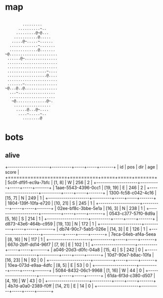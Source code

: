 # map

```

        .........
      ..........~..
     .........@~@...
    ...........@.....
   .....@~.....~......
  .............~.......
  .............@.......
~@......................
 ......@~...............
 .......................
 .......................
 ..................~....
 ..................@....
 .......................
 .......~...............
~@...@..@...............
  ...~.................
  .....................
   ~@..............@~.
    .................
     .....@...@~....
      ....~.....~..
        ........@

```

# bots

## alive

+---------------------+----------+-----+-----+-------+
| id                  | pos      | dir | age | score |
+=====================+==========+=====+=====+=======+
| 5c0f-df91-ec9a-7bfc | [1, 8]   | W   | 256 | 2     |
+---------------------+----------+-----+-----+-------+
| 1aae-5543-4396-0cc1 | [19, 19] | E   | 246 | 2     |
+---------------------+----------+-----+-----+-------+
| 1300-fc58-c042-4c16 | [15, 7]  | N   | 249 | 1     |
+---------------------+----------+-----+-----+-------+
| 1804-139f-10fa-e720 | [10, 21] | S   | 245 | 1     |
+---------------------+----------+-----+-----+-------+
| 02ee-bf8c-3bbe-5e1a | [16, 3]  | N   | 238 | 1     |
+---------------------+----------+-----+-----+-------+
| 0543-c377-57f0-8d9a | [5, 16]  | S   | 214 | 1     |
+---------------------+----------+-----+-----+-------+
| d873-43e6-464b-c959 | [19, 13] | N   | 172 | 1     |
+---------------------+----------+-----+-----+-------+
| db74-90c7-5ab5-026e | [14, 3]  | E   | 126 | 1     |
+---------------------+----------+-----+-----+-------+
| 7eca-04eb-af4a-5eea | [8, 16]  | N   | 117 | 1     |
+---------------------+----------+-----+-----+-------+
| 667d-2bff-dd14-96f7 | [7, 9]   | E   | 102 | 1     |
+---------------------+----------+-----+-----+-------+
| a046-20d3-d0fc-04a8 | [15, 4]  | S   | 242 | 0     |
+---------------------+----------+-----+-----+-------+
| 10d7-90e7-b8ac-10fa | [16, 23] | N   | 92  | 0     |
+---------------------+----------+-----+-----+-------+
| 10ea-073d-e9aa-4dfc | [8, 5]   | E   | 53  | 0     |
+---------------------+----------+-----+-----+-------+
| 5084-8432-06c1-9968 | [1, 16]  | W   | 44  | 0     |
+---------------------+----------+-----+-----+-------+
| 61da-6f3d-c380-d507 | [4, 19]  | W   | 43  | 0     |
+---------------------+----------+-----+-----+-------+
| 4b7d-a0a0-2389-f0ff | [14, 21] | E   | 14  | 0     |
+---------------------+----------+-----+-----+-------+

